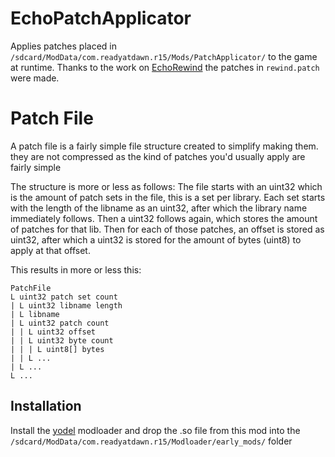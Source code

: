 # EchoPatchApplicator

Applies patches placed in `/sdcard/ModData/com.readyatdawn.r15/Mods/PatchApplicator/` to the game at runtime.
Thanks to the work on [EchoRewind](https://github.com/C-Luddy/EchoRewind) the patches in `rewind.patch` were made.

# Patch File
 A patch file is a fairly simple file structure created to simplify making them. they are not compressed as the kind of patches you'd usually apply are fairly simple

The structure is more or less as follows:
The file starts with an uint32 which is the amount of patch sets in the file, this is a set per library.
Each set starts with the length of the libname as an uint32, after which the library name immediately follows.
Then a uint32 follows again, which stores the amount of patches for that lib.
Then for each of those patches, an offset is stored as uint32, after which a uint32 is stored for the amount of bytes (uint8) to apply at that offset.

This results in more or less this:

```
PatchFile
L uint32 patch set count
| L uint32 libname length
| L libname
| L uint32 patch count
| | L uint32 offset
| | L uint32 byte count
| | | L uint8[] bytes
| | L ...
| L ...
L ...
```

## Installation

Install the [yodel](https://github.com/RedBrumbler/Yodel) modloader and drop the .so file from this mod into the `/sdcard/ModData/com.readyatdawn.r15/Modloader/early_mods/` folder
